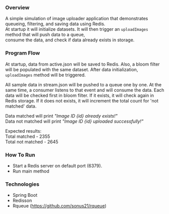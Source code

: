 
### Overview
A simple simulation of image uploader application that demonstrates queueing, filtering, and saving data using Redis.  
At startup it will initialize datasets. It will then trigger an `uploadImages` method that will push data to a queue,   
consume the data, and check if data already exists in storage.

### Program Flow
At startup, data from active.json will be saved to Redis. 
Also, a bloom filter will be populated with the same dataset.
After data initialization, `uploadImages` method will be triggered.  

All sample data in stream.json will be pushed to a queue one by one.
At the same time, a consumer listens to that event and will consume the data.
Each data will be checked first in bloom filter. If it exists, it will check again in Redis storage.
If it does not exists, it will increment the total count for 'not matched' data.  

Data matched will print _"Image ID {id} already exists!"_  
Data not matched will print _"Image ID {id} uploaded successfully!"_  

Expected results:  
Total matched - 2355  
Total not matched - 2645  
 

### How To Run
 * Start a Redis server on default port (6379).  
 * Run main method
 
 ### Technologies
 * Spring Boot
 * Redisson
 * Rqueue (https://github.com/sonus21/rqueue)

